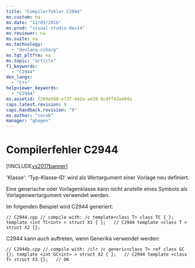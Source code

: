 ```yaml
---
title: "Compilerfehler C2944"
ms.custom: na
ms.date: "12/03/2016"
ms.prod: "visual-studio-dev14"
ms.reviewer: na
ms.suite: na
ms.technology: 
  - "devlang-csharp"
ms.tgt_pltfrm: na
ms.topic: "article"
f1_keywords: 
  - "C2944"
dev_langs: 
  - "C++"
helpviewer_keywords: 
  - "C2944"
ms.assetid: f209e668-e72f-442a-a438-8c4ff43a404a
caps.latest.revision: 9
caps.handback.revision: "9"
ms.author: "corob"
manager: "ghogen"
---
```

# Compilerfehler C2944
[!INCLUDE[vs2017banner](../../assembler/inline/includes/vs2017banner.md)]

'Klasse': 'Typ\-Klasse\-ID' wird als Wertargument einer Vorlage neu definiert.  
  
 Eine generische oder Vorlagenklasse kann nicht anstelle eines Symbols als Vorlagenwertargument verwendet werden.  
  
 Im folgenden Beispiel wird C2944 generiert:  
  
```  
// C2944.cpp // compile with: /c template<class T> class TC { }; template <int TC<int> > struct X1 { };   // C2944 template <class T > struct X2 {};  
```  
  
 C2944 kann auch auftreten, wenn Generika verwendet werden:  
  
```  
// C2944b.cpp // compile with: /clr /c generic<class T> ref class GC {}; template <int GC<int> > struct X2 { };   // C2944 template <class T> struct X3 {};   // OK  
```